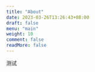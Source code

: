 ```yaml
---
title: "About"
date: 2023-03-26T13:26:43+08:00
draft: false
menu: "main"
weight: 10
comment: false
readMore: false
---
```


测试
